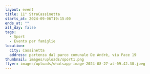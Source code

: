 ```yaml
---
layout: event
title: 11° StraCassinetta
starts_at: 2024-09-06T19:15:00
ends_at: ""
all_day: false
tags:
  - Sport
  - Evento per famiglie
location:
  city: Cassinetta
  address: partenza dal parco comunale De Andrè, via Pace 19
thumbnail: images/uploads/sport1.png
flyer: images/uploads/whatsapp-image-2024-08-27-at-09.42.38.jpeg
---
```

